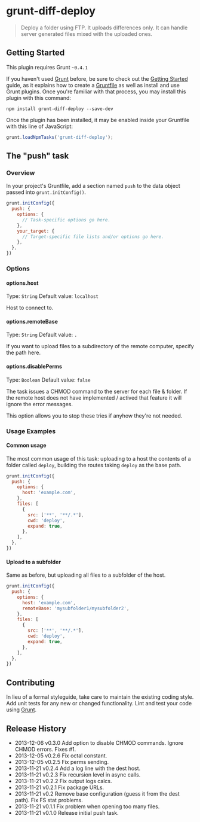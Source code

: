 # grunt-diff-deploy

> Deploy a folder using FTP. It uploads differences only. It can handle server generated files mixed with the uploaded ones.

## Getting Started
This plugin requires Grunt `~0.4.1`

If you haven't used [Grunt](http://gruntjs.com/) before, be sure to check out the [Getting Started](http://gruntjs.com/getting-started) guide, as it explains how to create a [Gruntfile](http://gruntjs.com/sample-gruntfile) as well as install and use Grunt plugins. Once you're familiar with that process, you may install this plugin with this command:

```shell
npm install grunt-diff-deploy --save-dev
```

Once the plugin has been installed, it may be enabled inside your Gruntfile with this line of JavaScript:

```js 
grunt.loadNpmTasks('grunt-diff-deploy');
```

## The "push" task

### Overview
In your project's Gruntfile, add a section named `push` to the data object passed into `grunt.initConfig()`.

```js
grunt.initConfig({
  push: {
    options: {
      // Task-specific options go here.
    },
    your_target: {
      // Target-specific file lists and/or options go here.
    },
  },
})
```

### Options

#### options.host
Type: `String`
Default value: `localhost`

Host to connect to.

#### options.remoteBase
Type: `String`
Default value: `.`

If you want to upload files to a subdirectory of the remote computer, specify the
path here.

#### options.disablePerms
Type: `Boolean`
Default value: `false`

The task issues a CHMOD command to the server for each file & folder. If the remote host
does not have implemented / actived that feature it will ignore the error messages.

This option allows you to stop these tries if anyhow they're not needed.

### Usage Examples

#### Common usage
The most common usage of this task: uploading to a host the contents of a folder
called `deploy`, building the routes taking `deploy` as the base path.

```js
grunt.initConfig({
  push: {
    options: {
      host: 'example.com',
    },
    files: [
      {
        src: ['**', '**/.*'],
        cwd: 'deploy',
        expand: true,
      },
    ],
  },
})
```
#### Upload to a subfolder
Same as before, but uploading all files to a subfolder of the host.

```js
grunt.initConfig({
  push: {
    options: {
      host: 'example.com',
      remoteBase: 'mysubfolder1/mysubfolder2',
    },
    files: [
      {
        src: ['**', '**/.*'],
        cwd: 'deploy',
        expand: true,
      },
    ],
  },
})
```

## Contributing
In lieu of a formal styleguide, take care to maintain the existing coding style. Add unit tests for any new or changed functionality. Lint and test your code using [Grunt](http://gruntjs.com/).

## Release History
* 2013-12-06   v0.3.0   Add option to disable CHMOD commands. Ignore CHMOD errors. Fixes #1.
* 2013-12-05   v0.2.6   Fix octal constant.
* 2013-12-05   v0.2.5   Fix perms sending.
* 2013-11-21   v0.2.4   Add a log line with the dest host.
* 2013-11-21   v0.2.3   Fix recursion level in async calls.
* 2013-11-21   v0.2.2   Fix output logs calcs.
* 2013-11-21   v0.2.1   Fix package URLs.
* 2013-11-21   v0.2     Remove base configuration (guess it from the dest path). Fix FS stat problems.
* 2013-11-21   v0.1.1   Fix problem when opening too many files.
* 2013-11-21   v0.1.0   Release initial push task.
